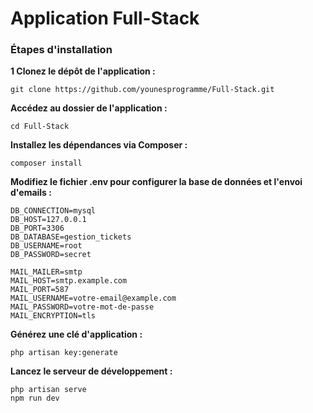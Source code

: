 # Application Full-Stack

### Étapes d'installation

**1 Clonez le dépôt de l'application :**
```
git clone https://github.com/younesprogramme/Full-Stack.git
```
**Accédez au dossier de l'application :**
```
cd Full-Stack
```
**Installez les dépendances via Composer :**
```
composer install
```
**Modifiez le fichier .env pour configurer la base de données et l'envoi d'emails :**
```
DB_CONNECTION=mysql
DB_HOST=127.0.0.1
DB_PORT=3306
DB_DATABASE=gestion_tickets
DB_USERNAME=root
DB_PASSWORD=secret

MAIL_MAILER=smtp
MAIL_HOST=smtp.example.com
MAIL_PORT=587
MAIL_USERNAME=votre-email@example.com
MAIL_PASSWORD=votre-mot-de-passe
MAIL_ENCRYPTION=tls

```
**Générez une clé d'application :**
```
php artisan key:generate
```
**Lancez le serveur de développement :**
```
php artisan serve
npm run dev
```
